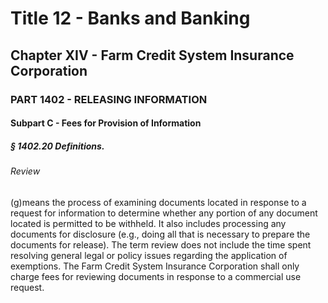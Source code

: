 
# Title 12 - Banks and Banking
## Chapter XIV - Farm Credit System Insurance Corporation
### PART 1402 - RELEASING INFORMATION
#### Subpart C - Fees for Provision of Information
##### § 1402.20 Definitions.
###### Review

(g)means the process of examining documents located in response to a request for information to determine whether any portion of any document located is permitted to be withheld. It also includes processing any documents for disclosure (e.g., doing all that is necessary to prepare the documents for release). The term review does not include the time spent resolving general legal or policy issues regarding the application of exemptions. The Farm Credit System Insurance Corporation shall only charge fees for reviewing documents in response to a commercial use request.
